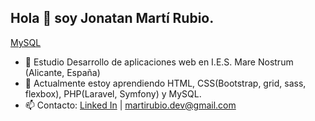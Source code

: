 ## Hola 👋 soy Jonatan Martí Rubio.

<!--**jonatanmartirubio/jonatanmartirubio** is a ✨ _special_ ✨ repository because its `README.md` (this file) appears on your GitHub profile.-->
[MySQL](Mysql-logo.png)
- 🔭 Estudio Desarrollo de aplicaciones web en I.E.S. Mare Nostrum (Alicante, España)
- 🌱 Actualmente estoy aprendiendo HTML, CSS(Bootstrap, grid, sass, flexbox), PHP(Laravel, Symfony) y MySQL.
- 📫 Contacto: [Linked In](https://linkedin.com/in/jonatan-marti-rubio) | martirubio.dev@gmail.com
